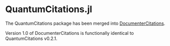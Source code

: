 # QuantumCitations.jl

The QuantumCitations package has been merged into [DocumenterCitations](https://github.com/JuliaDocs/DocumenterCitations.jl).

Version 1.0 of DocumenterCitations is functionally identical to QuantumCitations v0.2.1.
